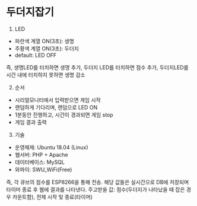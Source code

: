 # 두더지잡기
1. LED
- 파란색 계열 ON(3초): 생명
- 주황색 계열 ON(3초): 두더지
- default: LED OFF

즉, 생명LED를 터치하면 생명 추가, 두더지 LED를 터치하면 점수 추가, 두더지LED를 시간 내에 터치하지 못하면 생명 감소



2. 순서
- 시리얼모니터에서 입력받으면 게임 시작
- 랜덤하게 기다리며, 랜덤으로 LED ON
- 1분동안 진행하고, 시간이 경과되면 게임 stop
- 게임 결과 출력



3. 기술
- 운영체제: Ubuntu 18.04 (Linux)
- 웹서버: PHP + Apache
- 데이터베이스: MySQL
- 와파이: SWU_WiFi(Free)

즉, 각 큐브의 점수를 ESP8266을 통해 전송. 해당 값들은 실시간으로 DB에 저장되며 타이머 종료 후 웹에 결과를 나타낸다.
주고받을 값: 점수(두더지가 나타났을 때 잡은 경우 카운트함), 전제 시작 및 종료(타이머)
